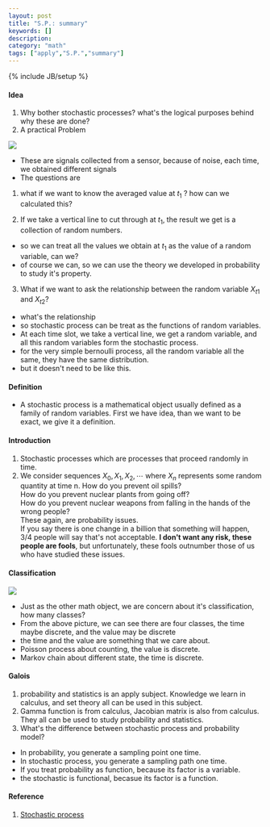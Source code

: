 ```yaml
---
layout: post
title: "S.P.: summary"
keywords: []
description: 
category: "math"
tags: ["apply","S.P.","summary"]
---
```

{% include JB/setup %}

#### Idea
1. Why bother stochastic processes? what's the logical purposes behind why these are done?
2. A practical Problem

<img src="{{IMAGE_PATH}}/math-apply-stochastic-process-summary-example.png"  />

- These are signals collected from a sensor, because of noise, each time, we obtained different signals
- The questions are

1. what if we want to know the averaged value at $t_1$ ? how can we calculated this?

2. If we take a vertical line to cut through at $t_1$, the result we get is a collection of random numbers.
- so we can treat all the values we obtain at $t_1$ as the value of  a random variable, can we?
- of course we can, so we can use the theory we developed in probability to study it's property.

3. What if we want to ask the relationship between the random variable $X_{t1}$ and $X_{t2}$?
- what's the relationship
- so stochastic process can be treat as the functions of random variables.
- At each time slot, we take a vertical line, we get a random variable, and all this random variables form the stochastic process.
- for the very simple bernoulli process, all the random variable all the same, they have the same distribution.
- but it doesn't need to be like this.


#### Definition
- A stochastic process is a mathematical object usually defined as a family of random variables.
First we have idea, than we want to be exact, we give it a definition.


#### Introduction
1. Stochastic processes which are processes that proceed randomly in time.
2. We consider sequences $X_0,X_1,X_2,\cdots$ where $X_n$ represents some random
   quantity at time n.
How do you prevent oil spills? <br />
How do you prevent nuclear plants from going off?<br />
How do you prevent nuclear weapons from falling in the hands of the wrong people?<br />
These again, are probability issues.<br />
If you say there is one change in a billion that something will happen, 3/4 people will say
that's not acceptable. **I don't want any risk, these people are fools**, but unfortunately,
these fools outnumber those of us who have studied these issues.


#### Classification

<img src="{{IMAGE_PATH}}/math-apply-stochastic-process-summary-classification.png"  />

- Just as the other math object, we are concern about it's classification, how many classes?
- From the above picture, we can see there are four classes, the time maybe discrete, and the value may be discrete
- the time and the value are something that we care about.
- Poisson process about counting, the value is discrete.
- Markov chain about different state, the time is discrete.




#### Galois
1. probability and statistics is an apply subject. Knowledge we learn in
   calculus, and set theory all can be used in this subject.
2. Gamma function is from calculus, Jacobian matrix is also from calculus. They
   all can be used to study probability and statistics.
3. What's the difference between stochastic process and probability model?
- In probability, you generate a sampling point one time.
- In stochastic process, you generate a sampling path one time.
- If you treat probability as function, because its factor is a variable.
- the stochastic is functional, becasue its factor is a function.


#### Reference
1. [Stochastic process](https://en.wikipedia.org/wiki/Stochastic_process)

